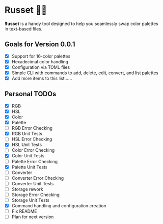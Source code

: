 # Russet 🎨🦀

**Russet** is a handy tool designed to help you seamlessly swap color palettes in text-based files.

## Goals for Version 0.0.1

- [x] Support for 16-color palettes
- [x] Hexadecimal color handling
- [x] Configuration via TOML files
- [x] Simple CLI with commands to add, delete, edit, convert, and list palettes
- [x] Add more items to this list......

## Personal TODOs
- [x] RGB 
- [x] HSL 
- [x] Color 
- [x] Palette
- [ ] RGB Error Checking
- [x] RGB Unit Tests
- [ ] HSL Error Checking
- [x] HSL Unit Tests
- [ ] Color Error Checking
- [x] Color Unit Tests
- [ ] Palette Error Checking
- [x] Palette Unit Tests
- [ ] Converter
- [ ] Converter Error Checking
- [ ] Converter Unit Tests
- [ ] Storage rework
- [ ] Storage Error Checking
- [ ] Storage Unit Tests
- [x] Command handling and configuration creation
- [ ] Fix README
- [ ] Plan for next version